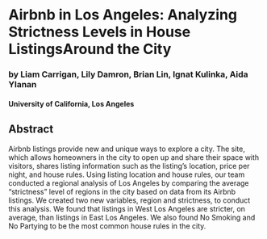 # Airbnb in Los Angeles: Analyzing Strictness Levels in House ListingsAround the City
### by Liam Carrigan, Lily Damron, Brian Lin, Ignat Kulinka, Aida Ylanan
#### University of California, Los Angeles
  
  
    
## Abstract
Airbnb listings provide new and unique ways to explore a city. The site, which allows homeowners in the city to open up and share their space with visitors, shares listing information such as the listing’s location, price per night, and house rules. Using listing location and house rules, our team conducted a regional analysis of Los Angeles by comparing the average “strictness” level of regions in the city based on data from its Airbnb listings. We created two new variables, region and strictness, to conduct this analysis. We found that listings in West Los Angeles are stricter, on average, than listings in East Los Angeles. We also found No Smoking and No Partying to be the most common house rules in the city.


